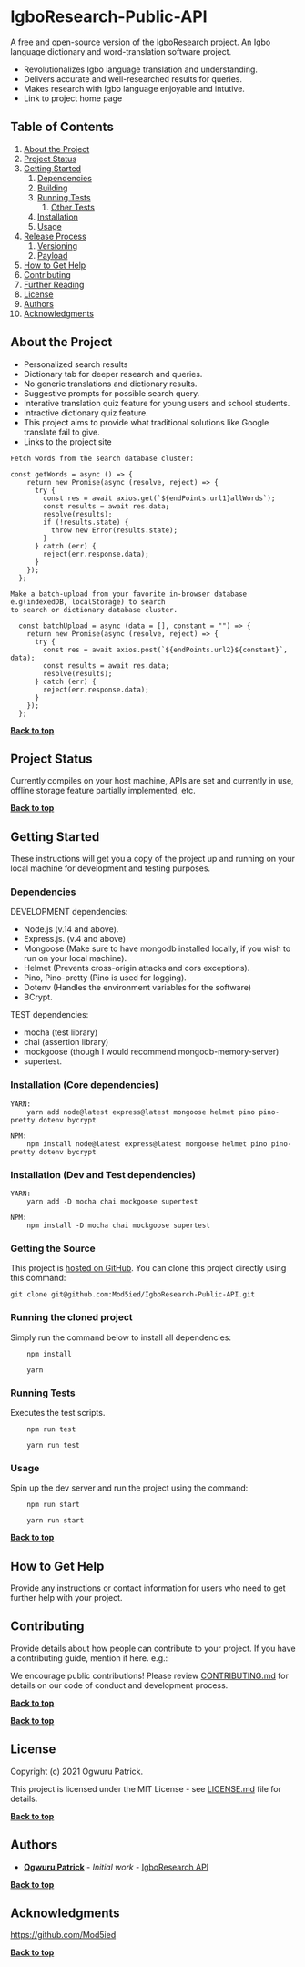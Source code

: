 # IgboResearch-Public-API

A free and open-source version of the IgboResearch project.
An Igbo language dictionary and word-translation software project.

* Revolutionalizes Igbo language translation and understanding.
* Delivers accurate and well-researched results for queries.
* Makes research with Igbo language enjoyable and intutive.
* Link to project home page

## Table of Contents

1. [About the Project](#about-the-project)
1. [Project Status](#project-status)
1. [Getting Started](#getting-started)
    1. [Dependencies](#dependencies)
    1. [Building](#building)
    2. [Running Tests](#running-tests)
        1. [Other Tests](#other-tests)
    1. [Installation](#installation)
    1. [Usage](#usage)
1. [Release Process](#release-process)
    1. [Versioning](#versioning)
    1. [Payload](#payload)
1. [How to Get Help](#how-to-get-help)
1. [Contributing](#contributing)
1. [Further Reading](#further-reading)
1. [License](#license)
1. [Authors](#authors)
1. [Acknowledgments](#acknowledgements)

## About the Project

* Personalized search results
* Dictionary tab for deeper research and queries.
* No generic translations and dictionary results.
* Suggestive prompts for possible search query.
* Interative translation quiz feature for young users and school students.
* Intractive dictionary quiz feature.
* This project aims to provide what traditional solutions like Google translate fail to give.
* Links to the project site

```
Fetch words from the search database cluster:

const getWords = async () => {
    return new Promise(async (resolve, reject) => {
      try {
        const res = await axios.get(`${endPoints.url1}allWords`);
        const results = await res.data;
        resolve(results);
        if (!results.state) {
          throw new Error(results.state);
        }
      } catch (err) {
        reject(err.response.data);
      }
    });
  };

Make a batch-upload from your favorite in-browser database e.g(indexedDB, localStorage) to search
to search or dictionary database cluster.
  
  const batchUpload = async (data = [], constant = "") => {
    return new Promise(async (resolve, reject) => {
      try {
        const res = await axios.post(`${endPoints.url2}${constant}`, data);
        const results = await res.data;
        resolve(results);
      } catch (err) {
        reject(err.response.data);
      }
    });
  };
```

**[Back to top](#table-of-contents)**

## Project Status

Currently compiles on your host machine, APIs are set and currently in use, offline storage feature partially implemented, etc.

**[Back to top](#table-of-contents)**

## Getting Started

These instructions will get you a copy of the project up and running on your local machine for development and testing purposes.

### Dependencies

DEVELOPMENT dependencies:
* Node.js (v.14 and above).
* Express.js. (v.4 and above)
* Mongoose (Make sure to have mongodb installed locally, if you wish to run on your local machine).
* Helmet (Prevents cross-origin attacks and cors exceptions).
* Pino, Pino-pretty (Pino is used for logging).
* Dotenv (Handles the environment variables for the software)
* BCrypt.

TEST dependencies:
* mocha (test library)
* chai (assertion library)
* mockgoose (though I would recommend mongodb-memory-server)
* supertest.

### Installation (Core dependencies)
```
YARN:
    yarn add node@latest express@latest mongoose helmet pino pino-pretty dotenv bycrypt
    
NPM: 
    npm install node@latest express@latest mongoose helmet pino pino-pretty dotenv bycrypt
```

### Installation (Dev and Test dependencies)
```
YARN:
    yarn add -D mocha chai mockgoose supertest
    
NPM: 
    npm install -D mocha chai mockgoose supertest
```

### Getting the Source

This project is [hosted on GitHub](https://github.com/Mod5ied/IgboResearch-Public-API). You can clone this project directly using this command:

```
git clone git@github.com:Mod5ied/IgboResearch-Public-API.git
```
### Running the cloned project

Simply run the command below to install all dependencies:

```
    npm install
    
    yarn
```

### Running Tests

Executes the test scripts.

```
    npm run test
    
    yarn run test
```

### Usage

Spin up the dev server and run the project using the command:

```
    npm run start
    
    yarn run start
```

**[Back to top](#table-of-contents)**

## How to Get Help

Provide any instructions or contact information for users who need to get further help with your project.

## Contributing

Provide details about how people can contribute to your project. If you have a contributing guide, mention it here. e.g.:

We encourage public contributions! Please review [CONTRIBUTING.md](docs/CONTRIBUTING.md) for details on our code of conduct and development process.

**[Back to top](#table-of-contents)**

**[Back to top](#table-of-contents)**

## License

Copyright (c) 2021 Ogwuru Patrick.

This project is licensed under the MIT License - see [LICENSE.md](LICENSE.md) file for details.

**[Back to top](#table-of-contents)**

## Authors

* **[Ogwuru Patrick](https://github.com/mod5ied)** - *Initial work* - [IgboResearch API](https://github.com/Mod5ied/IgboResearch-Public-API)

**[Back to top](#table-of-contents)**

## Acknowledgments
https://github.com/Mod5ied

**[Back to top](#table-of-contents)**
